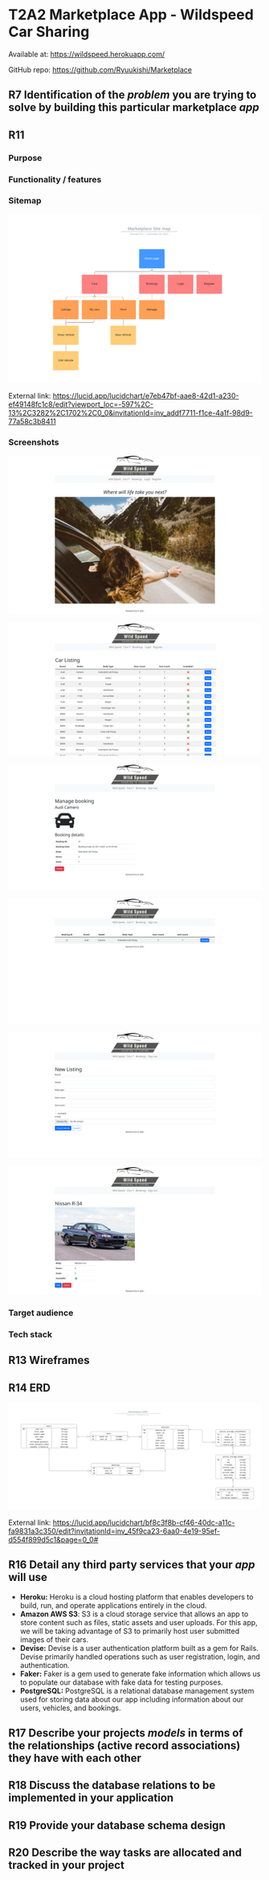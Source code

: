 # T2A2 Marketplace App - Wildspeed Car Sharing



Available at: https://wildspeed.herokuapp.com/

GitHub repo: https://github.com/Ryuukishi/Marketplace



## R7 Identification of the *problem* you are trying to solve by building this particular marketplace *app*







## R11 

### Purpose





### Functionality / features





### Sitemap

![](./docs/screenshots/Sitemap.png)

External link: https://lucid.app/lucidchart/e7eb47bf-aae8-42d1-a230-ef49148fc1c8/edit?viewport_loc=-597%2C-13%2C3282%2C1702%2C0_0&invitationId=inv_addf7711-f1ce-4a1f-98d9-77a58c3b8411



### Screenshots



![home](./docs/screenshots/home.png)

![listing](./docs/screenshots/listing.png)

![manage](./docs/screenshots/manage.png)

![mybooking](./docs/screenshots/mybooking.png)

![new_listing](./docs/screenshots/new_listing.png)

![show](./docs/screenshots/show.png)



### Target audience





### Tech stack







## R13 Wireframes









## R14 ERD

![](./docs/screenshots/ERD.png)

External link: https://lucid.app/lucidchart/bf8c3f8b-cf46-40dc-a11c-fa9831a3c350/edit?invitationId=inv_45f9ca23-6aa0-4e19-95ef-d554f899d5c1&page=0_0#



## R16 Detail any third party services that your *app* will use

- **Heroku:** Heroku is a cloud hosting platform that enables developers to build, run, and operate applications entirely in the cloud.
- **Amazon AWS S3**: S3 is a cloud storage service that allows an app to store content such as files, static assets and user uploads. For this app, we will be taking advantage of S3 to primarily host user submitted images of their cars.
- **Devise:** Devise is a user authentication platform built as a gem for Rails. Devise primarily handled operations such as user registration, login, and authentication.
- **Faker:** Faker is a gem used to generate fake information which allows us to populate our database with fake data for testing purposes.
- **PostgreSQL:** PostgreSQL is a relational database management system used for storing data about our app including information about our users, vehicles, and bookings.



## R17 Describe your projects *models* in terms of the relationships (active record associations) they have with each other







## R18 Discuss the database relations to be implemented in your application









## R19 Provide your database schema design









## R20 Describe the way tasks are allocated and tracked in your project

